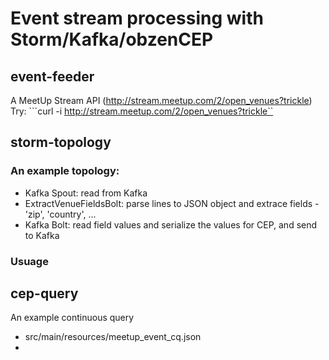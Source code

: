 # Event stream processing with Storm/Kafka/obzenCEP

## event-feeder
A MeetUp Stream API (http://stream.meetup.com/2/open_venues?trickle)
Try:
```curl -i http://stream.meetup.com/2/open_venues?trickle``

## storm-topology
### An example topology:
- Kafka Spout: read from Kafka
- ExtractVenueFieldsBolt: parse lines to JSON object and extrace fields - 'zip', 'country', ...
- Kafka Bolt: read field values and serialize the values for CEP, and send to Kafka
### Usuage


## cep-query
An example continuous query
- src/main/resources/meetup_event_cq.json
- 

